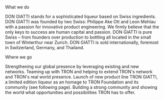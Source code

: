 What we do

DON GIATTI stands for a sophisticated liqueur based on Swiss ingredients.
DON GIATTI was founded by two Swiss: Philippe Ake Ott and Leon Mehlau with a passion for innovative product engineering. We                  firmly believe that the only keys to success are human capital and passion.
DON GIATTI is pure Swiss – from founders over production to bottling all located in the small town of Winterthur near Zurich.
DON GIATTI is sold internationally, foremost in Switzerland, Germany, and Thailand.  

Where we go

Strengthening our global presence by leveraging existing and new networks.
Teaming up with TRON and helping to extend TRON's network and TRON's real world presence.
Launch of new product line TRON GIATTI, a limited edition liqueur as an homage to TRON Foundation and its community (see following page).
Building  a strong community and showing the world what opportunities and possibilities TRON has to offer.
